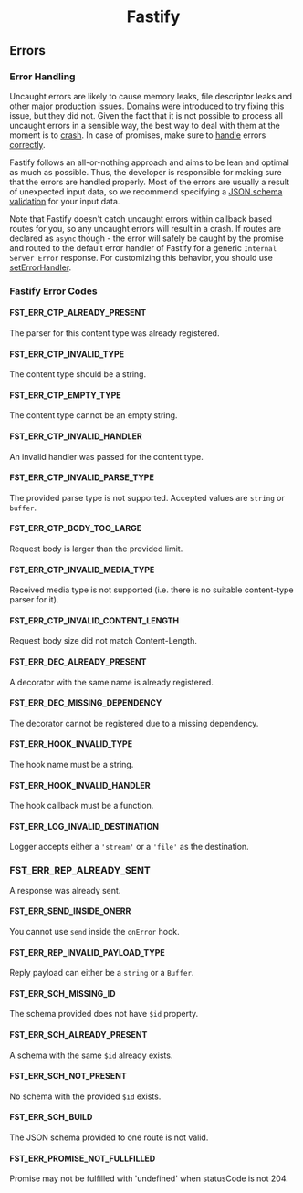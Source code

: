 <h1 align="center">Fastify</h1>

<a id="errors"></a>
## Errors

<a name="error-handling"></a>
### Error Handling

Uncaught errors are likely to cause memory leaks, file descriptor leaks and other major production issues. [Domains](https://nodejs.org/en/docs/guides/domain-postmortem/) were introduced to try fixing this issue, but they did not. Given the fact that it is not possible to process all uncaught errors in a sensible way, the best way to deal with them at the moment is to [crash](https://nodejs.org/api/process.html#process_warning_using_uncaughtexception_correctly). In case of promises, make sure to [handle](https://nodejs.org/dist/latest-v8.x/docs/api/deprecations.html#deprecations_dep0018_unhandled_promise_rejections) errors [correctly](https://github.com/mcollina/make-promises-safe).

Fastify follows an all-or-nothing approach and aims to be lean and optimal as much as possible. Thus, the developer is responsible for making sure that the errors are handled properly. Most of the errors are usually a result of unexpected input data, so we recommend specifying a [JSON.schema validation](https://github.com/fastify/fastify/blob/master/docs/Validation-and-Serialization.md) for your input data.

Note that Fastify doesn't catch uncaught errors within callback based routes for you, so any uncaught errors will result in a crash.
If routes are declared as `async` though - the error will safely be caught by the promise and routed to the default error handler of Fastify for a generic `Internal Server Error` response. For customizing this behavior, you should use [setErrorHandler](https://github.com/fastify/fastify/blob/master/docs/Server.md#seterrorhandler).

<a name="fastify-error-codes"></a>
### Fastify Error Codes

<a name="FST_ERR_CTP_ALREADY_PRESENT"></a>
#### FST_ERR_CTP_ALREADY_PRESENT

The parser for this content type was already registered.

<a name="FST_ERR_CTP_INVALID_TYPE"></a>
#### FST_ERR_CTP_INVALID_TYPE

The content type should be a string.

<a name="FST_ERR_CTP_EMPTY_TYPE"></a>
#### FST_ERR_CTP_EMPTY_TYPE

The content type cannot be an empty string.

<a name="FST_ERR_CTP_INVALID_HANDLER"></a>
#### FST_ERR_CTP_INVALID_HANDLER

An invalid handler was passed for the content type.

<a name="FST_ERR_CTP_INVALID_PARSE_TYPE"></a>
#### FST_ERR_CTP_INVALID_PARSE_TYPE

The provided parse type is not supported. Accepted values are `string` or `buffer`.

<a name="FST_ERR_CTP_BODY_TOO_LARGE"></a>
#### FST_ERR_CTP_BODY_TOO_LARGE

Request body is larger than the provided limit.

<a name="FST_ERR_CTP_INVALID_MEDIA_TYPE"></a>
#### FST_ERR_CTP_INVALID_MEDIA_TYPE

Received media type is not supported (i.e. there is no suitable content-type parser for it).

<a name="FST_ERR_CTP_INVALID_CONTENT_LENGTH"></a>
#### FST_ERR_CTP_INVALID_CONTENT_LENGTH

Request body size did not match Content-Length.

<a name="FST_ERR_DEC_ALREADY_PRESENT"></a>
#### FST_ERR_DEC_ALREADY_PRESENT

A decorator with the same name is already registered.

<a name="FST_ERR_DEC_MISSING_DEPENDENCY"></a>
#### FST_ERR_DEC_MISSING_DEPENDENCY

The decorator cannot be registered due to a missing dependency.

<a name="FST_ERR_HOOK_INVALID_TYPE"></a>
#### FST_ERR_HOOK_INVALID_TYPE

The hook name must be a string.

<a name="FST_ERR_HOOK_INVALID_HANDLER"></a>
#### FST_ERR_HOOK_INVALID_HANDLER

The hook callback must be a function.

<a name="FST_ERR_LOG_INVALID_DESTINATION"></a>
#### FST_ERR_LOG_INVALID_DESTINATION

Logger accepts either a `'stream'` or a `'file'` as the destination.

<a id="FST_ERR_REP_ALREADY_SENT"></a>
### FST_ERR_REP_ALREADY_SENT

A response was already sent.

<a id="FST_ERR_SEND_INSIDE_ONERR"></a>
#### FST_ERR_SEND_INSIDE_ONERR

You cannot use `send` inside the `onError` hook.

<a name="FST_ERR_REP_INVALID_PAYLOAD_TYPE"></a>
#### FST_ERR_REP_INVALID_PAYLOAD_TYPE

Reply payload can either be a `string` or a `Buffer`.

<a name="FST_ERR_SCH_MISSING_ID"></a>
#### FST_ERR_SCH_MISSING_ID

The schema provided does not have `$id` property.

<a name="FST_ERR_SCH_ALREADY_PRESENT"></a>
#### FST_ERR_SCH_ALREADY_PRESENT

A schema with the same `$id` already exists.

<a name="FST_ERR_SCH_NOT_PRESENT"></a>
#### FST_ERR_SCH_NOT_PRESENT

No schema with the provided `$id` exists.

<a name="FST_ERR_SCH_BUILD"></a>
#### FST_ERR_SCH_BUILD

The JSON schema provided to one route is not valid.

<a name="FST_ERR_PROMISE_NOT_FULLFILLED"></a>
#### FST_ERR_PROMISE_NOT_FULLFILLED

Promise may not be fulfilled with 'undefined' when statusCode is not 204.
